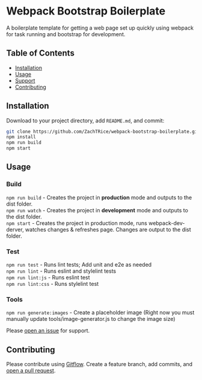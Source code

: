 # Webpack Bootstrap Boilerplate

A boilerplate template for getting a web page set up quickly using webpack for task running and bootstrap for development.

## Table of Contents
- [Installation](#installation)
- [Usage](#usage)
- [Support](#support)
- [Contributing](#contributing)

## Installation
Download to your project directory, add `README.md`, and commit:

```sh
git clone https://github.com/ZachTRice/webpack-bootstrap-boilerplate.git
npm install
npm run build
npm start
```

## Usage
### Build
`npm run build` - Creates the project in **production** mode and outputs to the dist folder.   
`npm run watch` - Creates the project in **development** mode and outputs to the dist folder.   
`npm start` - Creates the project in production mode, runs webpack-dev-derver, watches changes & refreshes page. Changes are output to the dist folder.   

### Test
`npm run test` - Runs lint tests; Add unit and e2e as needed   
`npm run lint` - Runs eslint and stylelint tests   
`npm run lint:js` - Runs eslint test   
`npm run lint:css` - Runs stylelint test   

### Tools
`npm run generate:images` - Create a placeholder image (Right now you must manually update tools/image-generator.js to change the image size)

Please [open an issue](https://github.com/ZachTRice/webpack-bootstrap-boilerplate/issues/new) for support.

## Contributing

Please contribute using [Gitflow](https://www.atlassian.com/git/tutorials/comparing-workflows/gitflow-workflow). Create a feature branch, add commits, and [open a pull request](https://github.com/ZachTRice/webpack-bootstrap-boilerplate/compare/).
